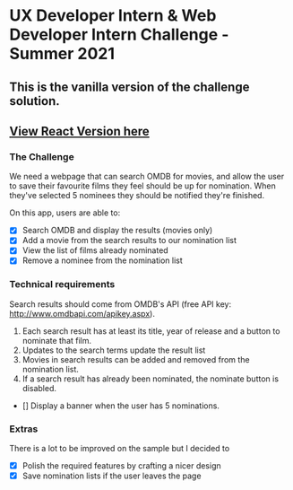 # UX Developer Intern & Web Developer Intern Challenge - Summer 2021
## This is the vanilla version of the challenge solution. 
[View React Version here](https://asoluka.github.io/shoppies-react/)
---


### The Challenge
We need a webpage that can search OMDB for movies, and allow the user to save their favourite films they feel should be up for nomination. When they've selected 5 nominees they should be notified they're finished.

On this app, users are able to:
- [x] Search OMDB and display the results (movies only)
- [x] Add a movie from the search results to our nomination list
- [x] View the list of films already nominated
- [x] Remove a nominee from the nomination list

### Technical requirements
Search results should come from OMDB's API (free API key: http://www.omdbapi.com/apikey.aspx).
1. Each search result has at least its title, year of release and a button to nominate that film.
2. Updates to the search terms update the result list
3. Movies in search results can be added and removed from the nomination list.
4. If a search result has already been nominated, the nominate button is disabled.
- [] Display a banner when the user has 5 nominations.


### Extras
There is a lot to be improved on the sample but I decided to
- [x] Polish the required features by crafting a nicer design
- [x] Save nomination lists if the user leaves the page
